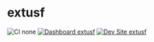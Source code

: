 # extusf

![CI none](https://img.shields.io/badge/ci-none-orange.svg)
[![Dashboard extusf](https://img.shields.io/badge/dashboard-extusf-yellow.svg)](https://dashboard.pantheon.io/sites/6a782951-73d0-44c7-8c19-b244013d07c0#dev/code)
[![Dev Site extusf](https://img.shields.io/badge/site-extusf-blue.svg)](http://dev-extusf.pantheonsite.io/)